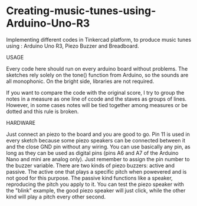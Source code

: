 # Creating-music-tunes-using-Arduino-Uno-R3
Implementing different codes in Tinkercad platform, to produce music tunes using : Arduino Uno R3, Piezo Buzzer and Breadboard.

USAGE

Every code here should run on every arduino board without problems. The sketches rely solely on the tone() function from Arduino, so the sounds are all monophonic. On the bright side, libraries are not required.

If you want to compare the code with the original score, I try to group the notes in a measure as one line of ccode and the staves as groups of lines. However, in some cases notes will be tied together among measures or be dotted and this rule is broken.

HARDWARE

Just connect an piezo to the board and you are good to go. Pin 11 is used in every sketch because some piezo speakers can be connected between it and the close GND pin without any wiring. You can use basically any pin, as long as they can be used as digital pins (pins A6 and A7 of the Arduino Nano and mini are analog only). Just remember to assign the pin number to the buzzer variable.
There are two kinds of piezo buzzers: active and passive. The active one that plays a specific pitch when powevered and is not good for this purpose. The passive kind functions like a speaker, reproducing the pitch you apply to it. You can test the piezo speaker with the "blink" example, the good piezo speaker will just click, while the other kind will play a pitch every other second.



